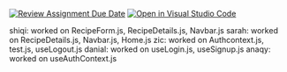 [![Review Assignment Due Date](https://classroom.github.com/assets/deadline-readme-button-22041afd0340ce965d47ae6ef1cefeee28c7c493a6346c4f15d667ab976d596c.svg)](https://classroom.github.com/a/2c0iqBMz)
[![Open in Visual Studio Code](https://classroom.github.com/assets/open-in-vscode-2e0aaae1b6195c2367325f4f02e2d04e9abb55f0b24a779b69b11b9e10269abc.svg)](https://classroom.github.com/online_ide?assignment_repo_id=18077937&assignment_repo_type=AssignmentRepo)

shiqi: worked on RecipeForm.js, RecipeDetails.js, Navbar.js
sarah: worked on RecipeDetails.js, Navbar.js, Home.js
zic: worked on Authcontext.js, test.js, useLogout.js
danial: worked on useLogin.js, useSignup.js
anaqy: worked on useAuthContext.js 
